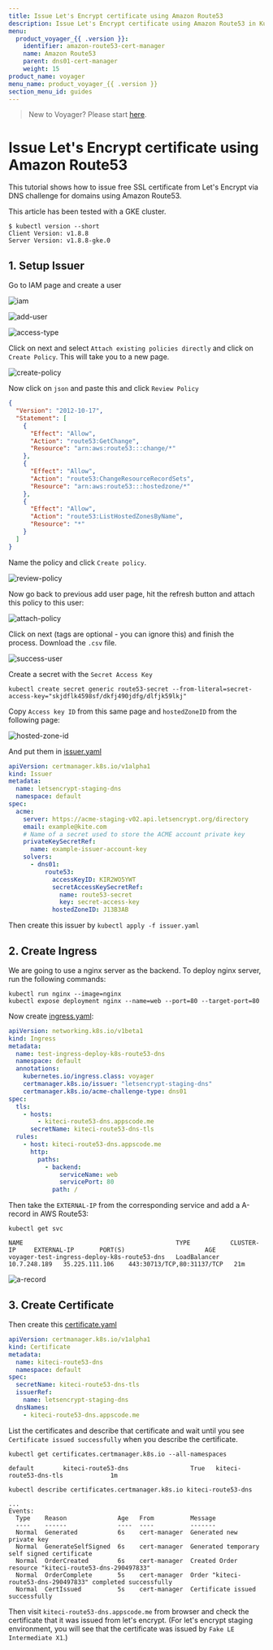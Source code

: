 ```yaml
---
title: Issue Let's Encrypt certificate using Amazon Route53
description: Issue Let's Encrypt certificate using Amazon Route53 in Kubernetes
menu:
  product_voyager_{{ .version }}:
    identifier: amazon-route53-cert-manager
    name: Amazon Route53
    parent: dns01-cert-manager
    weight: 15
product_name: voyager
menu_name: product_voyager_{{ .version }}
section_menu_id: guides
---
```


> New to Voyager? Please start [here](/docs/concepts/overview.md).

# Issue Let's Encrypt certificate using Amazon Route53

This tutorial shows how to issue free SSL certificate from Let's Encrypt via DNS challenge for domains using Amazon Route53.

This article has been tested with a GKE cluster.

```console
$ kubectl version --short
Client Version: v1.8.8
Server Version: v1.8.8-gke.0
```

## 1. Setup Issuer

Go to IAM page and create a user

![iam](/docs/images/cert-manager/route53/iam.png)

![add-user](/docs/images/cert-manager/route53/add-user.png)

![access-type](/docs/images/cert-manager/route53/access-type.png)

Click on next and select `Attach existing policies directly` and click on `Create Policy`. This will take you to a new page.

![create-policy](/docs/images/cert-manager/route53/create-policy.png)

Now click on `json` and paste this and click `Review Policy`

```json
{
  "Version": "2012-10-17",
  "Statement": [
    {
      "Effect": "Allow",
      "Action": "route53:GetChange",
      "Resource": "arn:aws:route53:::change/*"
    },
    {
      "Effect": "Allow",
      "Action": "route53:ChangeResourceRecordSets",
      "Resource": "arn:aws:route53:::hostedzone/*"
    },
    {
      "Effect": "Allow",
      "Action": "route53:ListHostedZonesByName",
      "Resource": "*"
    }
  ]
}
```

Name the policy and click `Create policy`.

![review-policy](/docs/images/cert-manager/route53/review-policy.png)

Now go back to previous add user page, hit the refresh button and attach this policy to this user:

![attach-policy](/docs/images/cert-manager/route53/attach-policy.png)

Click on next (tags are optional - you can ignore this) and finish the process. Download the `.csv` file.

![success-user](/docs/images/cert-manager/route53/success-user.png)

Create a secret with the `Secret Access Key`

```console
kubectl create secret generic route53-secret --from-literal=secret-access-key="skjdflk4598sf/dkfj490jdfg/dlfjk59lkj"
```

Copy `Access key ID` from this same page and `hostedZoneID` from the following page:

![hosted-zone-id](/docs/images/cert-manager/route53/hosted-zone-id.png)

And put them in [issuer.yaml](/docs/examples/cert-manager/route53/issuer.yaml)

```yaml
apiVersion: certmanager.k8s.io/v1alpha1
kind: Issuer
metadata:
  name: letsencrypt-staging-dns
  namespace: default
spec:
  acme:
    server: https://acme-staging-v02.api.letsencrypt.org/directory
    email: example@kite.com
    # Name of a secret used to store the ACME account private key
    privateKeySecretRef:
      name: example-issuer-account-key
    solvers:
      - dns01:
          route53:
            accessKeyID: KIR2WO5YWT
            secretAccessKeySecretRef:
              name: route53-secret
              key: secret-access-key
            hostedZoneID: J13B3AB
```

Then create this issuer by `kubectl apply -f issuer.yaml`

## 2. Create Ingress

We are going to use a nginx server as the backend. To deploy nginx server, run the following commands:

```console
kubectl run nginx --image=nginx
kubectl expose deployment nginx --name=web --port=80 --target-port=80
```

Now create [ingress.yaml](/docs/examples/cert-manager/route53/ingress.yaml):

```yaml
apiVersion: networking.k8s.io/v1beta1
kind: Ingress
metadata:
  name: test-ingress-deploy-k8s-route53-dns
  namespace: default
  annotations:
    kubernetes.io/ingress.class: voyager
    certmanager.k8s.io/issuer: "letsencrypt-staging-dns"
    certmanager.k8s.io/acme-challenge-type: dns01
spec:
  tls:
    - hosts:
        - kiteci-route53-dns.appscode.me
      secretName: kiteci-route53-dns-tls
  rules:
    - host: kiteci-route53-dns.appscode.me
      http:
        paths:
          - backend:
              serviceName: web
              servicePort: 80
            path: /
```

Then take the `EXTERNAL-IP` from the corresponding service and add a A-record in AWS Route53:

```console
kubectl get svc
```

```console
NAME                                          TYPE           CLUSTER-IP     EXTERNAL-IP       PORT(S)                      AGE
voyager-test-ingress-deploy-k8s-route53-dns   LoadBalancer   10.7.248.189   35.225.111.106    443:30713/TCP,80:31137/TCP   21m
```

![a-record](/docs/images/cert-manager/route53/a-record.png)

## 3. Create Certificate

Then create this [certificate.yaml](/docs/examples/cert-manager/route53/certificate.yaml)

```yaml
apiVersion: certmanager.k8s.io/v1alpha1
kind: Certificate
metadata:
  name: kiteci-route53-dns
  namespace: default
spec:
  secretName: kiteci-route53-dns-tls
  issuerRef:
    name: letsencrypt-staging-dns
  dnsNames:
    - kiteci-route53-dns.appscode.me
```

List the certificates and describe that certificate and wait until you see `Certificate issued successfully` when you describe the certificate.

```console
kubectl get certificates.certmanager.k8s.io --all-namespaces

default        kiteci-route53-dns                 True   kiteci-route53-dns-tls             1m
```

```console
kubectl describe certificates.certmanager.k8s.io kiteci-route53-dns
```

```console
...
Events:
  Type    Reason              Age   From          Message
  ----    ------              ----  ----          -------
  Normal  Generated           6s    cert-manager  Generated new private key
  Normal  GenerateSelfSigned  6s    cert-manager  Generated temporary self signed certificate
  Normal  OrderCreated        6s    cert-manager  Created Order resource "kiteci-route53-dns-290497833"
  Normal  OrderComplete       5s    cert-manager  Order "kiteci-route53-dns-290497833" completed successfully
  Normal  CertIssued          5s    cert-manager  Certificate issued successfully
```

Then visit `kiteci-route53-dns.appscode.me` from browser and check the certificate that it was issued from let's encrypt. (For let's encrypt staging environment, you will see that the certificate was issued by `Fake LE Intermediate X1`.)
